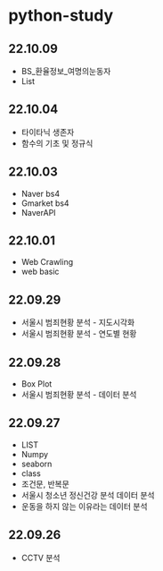 # python-study
## 22.10.09
- BS_환율정보_여명의눈동자
- List
## 22.10.04
- 타이타닉 생존자
- 함수의 기초 및 정규식
## 22.10.03
- Naver bs4
- Gmarket bs4
- NaverAPI
## 22.10.01
- Web Crawling
- web basic
## 22.09.29
- 서울시 범죄현황 분석 - 지도시각화
- 서울시 범죄현황 분석 - 연도별 현황
## 22.09.28
- Box Plot
- 서울시 범죄현황 분석 - 데이터 분석
## 22.09.27 
- LIST
- Numpy
- seaborn
- class
- 조건문, 반복문
- 서울시 청소년 정신건강 분석 데이터 분석
- 운동을 하지 않는 이유라는 데이터 분석
## 22.09.26 
- CCTV 분석

